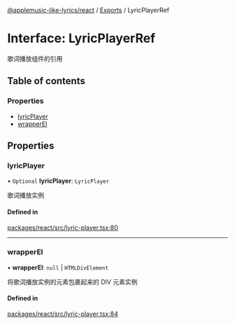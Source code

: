 [@applemusic-like-lyrics/react](../README.md) / [Exports](../modules.md) / LyricPlayerRef

# Interface: LyricPlayerRef

歌词播放组件的引用

## Table of contents

### Properties

- [lyricPlayer](LyricPlayerRef.md#lyricplayer)
- [wrapperEl](LyricPlayerRef.md#wrapperel)

## Properties

### lyricPlayer

• `Optional` **lyricPlayer**: `LyricPlayer`

歌词播放实例

#### Defined in

[packages/react/src/lyric-player.tsx:80](https://github.com/Steve-xmh/applemusic-like-lyrics/blob/3f124db/packages/react/src/lyric-player.tsx#L80)

___

### wrapperEl

• **wrapperEl**: ``null`` \| `HTMLDivElement`

将歌词播放实例的元素包裹起来的 DIV 元素实例

#### Defined in

[packages/react/src/lyric-player.tsx:84](https://github.com/Steve-xmh/applemusic-like-lyrics/blob/3f124db/packages/react/src/lyric-player.tsx#L84)
